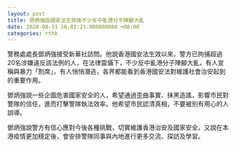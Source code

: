 ```yaml
---
layout: post
title: 鄧炳強指國安法生效後不少反中亂港分子陣腳大亂
date: 2020-08-31 16:01:21.000000000 +08:00
categories: rthk
---
```


警務處處長鄧炳強接受新華社訪問。他說香港國安法生效以來，警方已拘捕超過20名涉嫌違反該法例的人，在法律震懾下，不少反中亂港分子陣腳大亂，有人宣稱與暴力「割席」，有人悄悄潛逃，各界都能看到香港國安法對維護社會治安起到的重要作用。

鄧炳強說一些企圖危害國家安全的人，希望通過歪曲事實、抹黑造謠，影響市民對警隊的信任，進而打擊警隊執法效率。他希望市民認清真相，不要被別有用心的人誤導。

鄧炳強說警方有信心應對今後各種挑戰，切實維護香港治安及國家安全，又說在本港疫情更加穩定後，會安排警隊同事與內地進行更多交流、探訪及學習。
